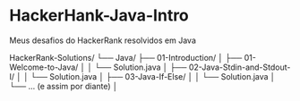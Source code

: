 # HackerHank-Java-Intro
Meus desafios do HackerRank resolvidos em Java

HackerRank-Solutions/
└── Java/
    ├── 01-Introduction/
    │   ├── 01-Welcome-to-Java/
    │   │   └── Solution.java
    │   ├── 02-Java-Stdin-and-Stdout-I/
    │   │   └── Solution.java
    │   ├── 03-Java-If-Else/
    │   │   └── Solution.java
    │   └── ... (e assim por diante)
    │
